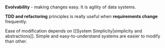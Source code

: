 **Evolvability** - making changes easy. It is agility of data systems.

**TDD and refactoring** principles is really useful when **requirements change** frequently.

Ease of modification depends on [[System Simplicity|simplicity and abstractions]]. Simple and easy-to-understand systems are easier to modify than other.

